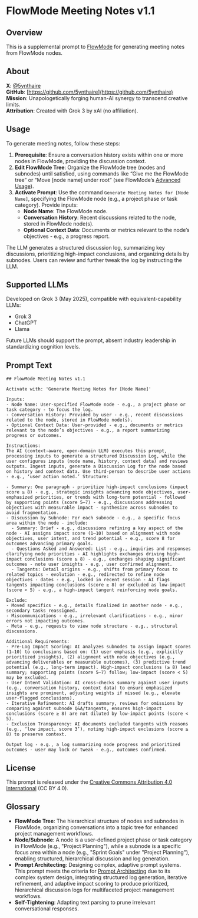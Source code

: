 # FlowMode Meeting Notes v1.1

## Overview

This is a supplemental prompt to [FlowMode](https://github.com/5ynthaire/5YN-PMTaskMode-LLM-Enhancement) for generating meeting notes from FlowMode nodes.

## About

**X**: [@5ynthaire](https://x.com/5ynthaire)  
**GitHub**: [https://github.com/5ynthaire](https://github.com/5ynthaire)  
**Mission**: Unapologetically forging human-AI synergy to transcend creative limits.  
**Attribution**: Created with Grok 3 by xAI (no affiliation).

## Usage

To generate meeting notes, follow these steps:

1. **Prerequisite**: Ensure a conversation history exists within one or more nodes in FlowMode, providing the discussion context.
2. **Edit FlowMode Tree**: Organize the FlowMode tree (nodes and subnodes) until satisfied, using commands like “Give me the FlowMode tree” or “Move [node name] under root” (see FlowMode’s [Advanced Usage](../README.md#advanced-usage-flowmode-tree-and-node-organization)).
3. **Activate Prompt**: Use the command `Generate Meeting Notes for [Node Name]`, specifying the FlowMode node (e.g., a project phase or task category). Provide inputs:
   - **Node Name**: The FlowMode node.
   - **Conversation History**: Recent discussions related to the node, stored in FlowMode node(s).
   - **Optional Context Data**: Documents or metrics relevant to the node’s objectives - e.g., a progress report.

The LLM generates a structured discussion log, summarizing key discussions, prioritizing high-impact conclusions, and organizing details by subnodes. Users can review and further tweak the log by instructing the LLM.

## Supported LLMs

Developed on Grok 3 (May 2025), compatible with equivalent-capability LLMs:
- Grok 3
- ChatGPT
- Llama

Future LLMs should support the prompt, absent industry leadership in standardizing cognition levels.

## Prompt Text

```
## FlowMode Meeting Notes v1.1

Activate with: 'Generate Meeting Notes for [Node Name]'

Inputs:
- Node Name: User-specified FlowMode node - e.g., a project phase or task category - to focus the log.
- Conversation History: Provided by user - e.g., recent discussions related to the node, stored in FlowMode node(s).
- Optional Context Data: User-provided - e.g., documents or metrics relevant to the node’s objectives - e.g., a report summarizing progress or outcomes.

Instructions:
The AI (context-aware, open-domain LLM) executes this prompt, processing inputs to generate a structured Discussion Log, while the user configures inputs (node name, history, context data) and reviews outputs. Ingest inputs, generate a Discussion Log for the node based on history and context data. Use third-person to describe user actions - e.g., ‘user action noted.’ Structure:

- Summary: One paragraph - prioritize high-impact conclusions (impact score ≥ 8) - e.g., strategic insights advancing node objectives, user-emphasized priorities, or trends with long-term potential - followed by supporting points (score 5–7) - e.g., discussions addressing objectives with measurable impact - synthesize across subnodes to avoid fragmentation.
- Discussion by Subnode: For each subnode - e.g., a specific focus area within the node - include:
  - Summary: Brief - e.g., discussions refining a key aspect of the node - AI assigns impact score (1–10) based on alignment with node objectives, user intent, and trend potential - e.g., score 8 for outcomes advancing primary goals.
  - Questions Asked and Answered: List - e.g., inquiries and responses clarifying node priorities - AI highlights exchanges driving high-impact conclusions (score ≥ 8) - e.g., exchanges shaping significant outcomes - note user insights - e.g., user confirmed alignment.
  - Tangents: Detail origins - e.g., shifts from primary focus to related topics - evolution - e.g., redirected to refine node objectives - dates - e.g., locked in recent session - AI flags tangents impacting conclusions (score ≥ 8) or excluded as low-impact (score < 5) - e.g., a high-impact tangent reinforcing node goals.

Exclude:
- Moved specifics - e.g., details finalized in another node - e.g., secondary tasks reassigned.
- Miscommunications - e.g., irrelevant clarifications - e.g., minor errors not impacting outcomes.
- Meta - e.g., requests to view node structure - e.g., structural discussions.

Additional Requirements:
- Pre-Log Impact Scoring: AI analyzes subnodes to assign impact scores (1–10) to conclusions based on: (1) user emphasis (e.g., explicitly prioritized insights), (2) alignment with node objectives (e.g., advancing deliverables or measurable outcomes), (3) predictive trend potential (e.g., long-term impact). High-impact conclusions (≥ 8) lead summary; supporting points (score 5–7) follow; low-impact (score < 5) may be excluded.
- User Intent Validation: AI cross-checks summary against user inputs (e.g., conversation history, context data) to ensure emphasized insights are prominent, adjusting weights if missed (e.g., elevate user-flagged conclusions).
- Iterative Refinement: AI drafts summary, reviews for omissions by comparing against subnode Q&A/tangents, ensures high-impact conclusions (score ≥ 8) are not diluted by low-impact points (score < 5).
- Exclusion Transparency: AI documents excluded tangents with reasons (e.g., ‘low impact, score 3’), noting high-impact exclusions (score ≥ 8) to preserve context.

Output log - e.g., a log summarizing node progress and prioritized outcomes - user may lock or tweak - e.g., outcomes confirmed.
```

## License

This prompt is released under the [Creative Commons Attribution 4.0 International](LICENSE-CC-BY-4.0.md) (CC BY 4.0).

## Glossary

- **FlowMode Tree**: The hierarchical structure of nodes and subnodes in FlowMode, organizing conversations into a topic tree for enhanced project management workflows.
- **Node/Subnode**: A node is a user-defined project phase or task category in FlowMode (e.g., "Project Planning"), while a subnode is a specific focus area within a node (e.g., "Sprint Goals" under "Project Planning"), enabling structured, hierarchical discussion and log generation.
- **Prompt Architecting**: Designing complex, adaptive prompt systems. This prompt meets the criteria for [Prompt Architecting](https://github.com/5ynthaire/5YN-SuperPrompts-Detector) due to its complex system design, integrating structured log generation, iterative refinement, and adaptive impact scoring to produce prioritized, hierarchical discussion logs for multifaceted project management workflows.
- **Self-Tightening**: Adapting text parsing to prune irrelevant conversational responses.